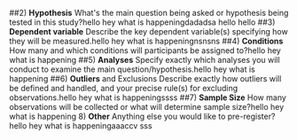 ##2) **Hypothesis** What's the main question being asked or hypothesis being tested in this study?hello hey what is happeningdadadsa hello hello 
##3) **Dependent variable** Describe the key dependent variable(s) specifying how they will be measured.hello hey what is happeningnsnsns 
##4) **Conditions** How many and which conditions will participants be assigned to?hello hey what is happening 
##5) **Analyses** Specify exactly which analyses you will conduct to examine the main question/hypothesis.hello hey what is happening 
##6) **Outliers** and Exclusions Describe exactly how outliers will be defined and handled, and your precise rule(s) for excluding observations.hello hey what is happeningssss 
##7) **Sample Size** How many observations will be collected or what will determine sample size?hello hey what is happening 
8) **Other** Anything else you would like to pre-register?hello hey what is happeningaaaccv sss 
